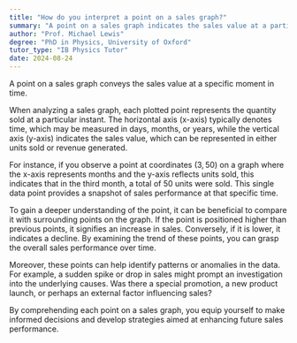 ```yaml
---
title: "How do you interpret a point on a sales graph?"
summary: "A point on a sales graph indicates the sales value at a particular moment, illustrating trends and changes in sales over time."
author: "Prof. Michael Lewis"
degree: "PhD in Physics, University of Oxford"
tutor_type: "IB Physics Tutor"
date: 2024-08-24
---
```


A point on a sales graph conveys the sales value at a specific moment in time.

When analyzing a sales graph, each plotted point represents the quantity sold at a particular instant. The horizontal axis (x-axis) typically denotes time, which may be measured in days, months, or years, while the vertical axis (y-axis) indicates the sales value, which can be represented in either units sold or revenue generated.

For instance, if you observe a point at coordinates $(3, 50)$ on a graph where the x-axis represents months and the y-axis reflects units sold, this indicates that in the third month, a total of $50$ units were sold. This single data point provides a snapshot of sales performance at that specific time.

To gain a deeper understanding of the point, it can be beneficial to compare it with surrounding points on the graph. If the point is positioned higher than previous points, it signifies an increase in sales. Conversely, if it is lower, it indicates a decline. By examining the trend of these points, you can grasp the overall sales performance over time.

Moreover, these points can help identify patterns or anomalies in the data. For example, a sudden spike or drop in sales might prompt an investigation into the underlying causes. Was there a special promotion, a new product launch, or perhaps an external factor influencing sales?

By comprehending each point on a sales graph, you equip yourself to make informed decisions and develop strategies aimed at enhancing future sales performance.
    